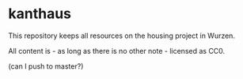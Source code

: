 # kanthaus

This repository keeps all resources on the housing project in Wurzen.

All content is - as long as there is no other note - licensed as CC0.

(can I push to master?)
